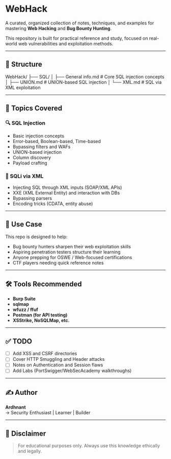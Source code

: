 # WebHack

A curated, organized collection of notes, techniques, and examples for mastering **Web Hacking** and **Bug Bounty Hunting**.

This repository is built for practical reference and study, focused on real-world web vulnerabilities and exploitation methods.

---

## 📂 Structure

WebHack/
├── SQL/
│ ├── General info.md # Core SQL injection concepts
│ ├── UNION.md # UNION-based SQL injection
│ └── XML.md # SQL via XML exploitation


---

## 📌 Topics Covered

### 🔍 SQL Injection
- Basic injection concepts
- Error-based, Boolean-based, Time-based
- Bypassing filters and WAFs
- UNION-based injection
- Column discovery
- Payload crafting

### 🧾 SQLi via XML
- Injecting SQL through XML inputs (SOAP/XML APIs)
- XXE (XML External Entity) and interaction with DBs
- Bypassing parsers
- Encoding tricks (CDATA, entity abuse)

---

## 🎯 Use Case

This repo is designed to help:
- Bug bounty hunters sharpen their web exploitation skills
- Aspiring penetration testers structure their learning
- Anyone prepping for OSWE / Web-focused certifications
- CTF players needing quick reference notes

---

## 🛠️ Tools Recommended
- **Burp Suite**
- **sqlmap**
- **wfuzz / ffuf**
- **Postman (for API testing)**
- **XSStrike, NoSQLMap, etc.**

---

## ✅ TODO
- [ ] Add XSS and CSRF directories
- [ ] Cover HTTP Smuggling and Header attacks
- [ ] Notes on Authentication and Session flaws
- [ ] Add Labs (PortSwigger/WebSecAcademy walkthroughs)

---

## ✍️ Author

**Ardhnant**  
→ Security Enthusiast | Learner | Builder

---

## 📜 Disclaimer

> For educational purposes only. Always use this knowledge ethically and legally.
